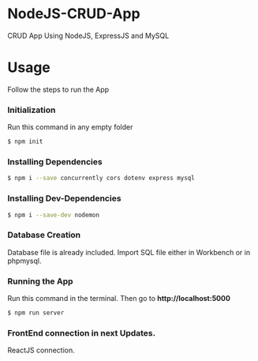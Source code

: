 # NodeJS-CRUD-App

CRUD App Using NodeJS, ExpressJS and MySQL

# Usage

Follow the steps to run the App

### Initialization

Run this command in any empty folder

```sh
$ npm init
```

### Installing Dependencies

```sh
$ npm i --save concurrently cors dotenv express mysql
```

### Installing Dev-Dependencies

```sh
$ npm i --save-dev nodemon
```

### Database Creation

Database file is already included. Import SQL file either in Workbench or in phpmysql.

### Running the App

Run this command in the terminal. Then go to <b>http://localhost:5000</b>

```sh
$ npm run server
```

### FrontEnd connection in next Updates.

ReactJS connection.
